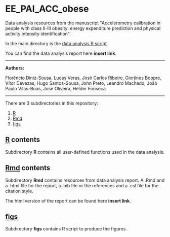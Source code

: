 # EE_PAI_ACC_obese

Data analysis resources from the manuscript "Accelerometry calibration in people with class II-III obesity: energy expenditure prediction and physical activity intensity identification".

In the main directory is the [data analysis R script](analysis.R).

You can find the data analysis report here **insert link**.

 ---

**Authors:**

Florêncio Diniz-Sousa, Lucas Veras, José Carlos Ribeiro, Giorjines Boppre, Vítor Devezas, Hugo Santos-Sousa, John Preto, Leandro Machado, João Paulo Vilas-Boas, José Oliveira, Hélder Fonseca

---

There are 3 subdirectories in this repository:

1. [R](R/)
2. [Rmd](Rmd/)
3. [figs](figs/)

## [R](R/) contents

Subdirectory **R** contains all user-defined functions used in the data analysis.

## [Rmd](Rmd/) contents

Subdirectory **Rmd** contains resources from data analysis report. A .Rmd and a .html file for the report, a .bib file or the references and a .csl file for the citation style. 

The html version of the report can be found here **insert link**.

## [figs](figs/)

Subdirectory **figs** contains R script to produce the figures.